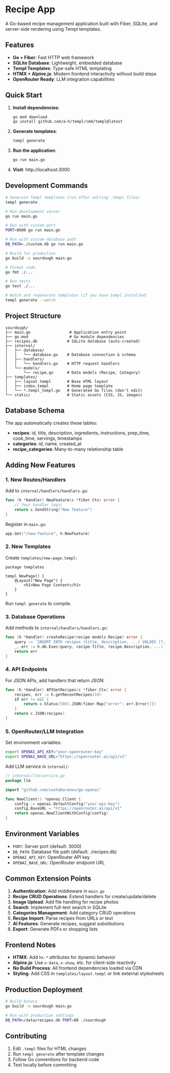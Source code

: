 # Recipe App

A Go-based recipe management application built with Fiber, SQLite, and server-side rendering using Templ templates.

## Features

- **Go + Fiber**: Fast HTTP web framework
- **SQLite Database**: Lightweight, embedded database
- **Templ Templates**: Type-safe HTML templating
- **HTMX + Alpine.js**: Modern frontend interactivity without build steps
- **OpenRouter Ready**: LLM integration capabilities

## Quick Start

1. **Install dependencies**:
   ```bash
   go mod download
   go install github.com/a-h/templ/cmd/templ@latest
   ```

2. **Generate templates**:
   ```bash
   templ generate
   ```

3. **Run the application**:
   ```bash
   go run main.go
   ```

4. **Visit**: http://localhost:3000

## Development Commands

```bash
# Generate Templ templates (run after editing .templ files)
templ generate

# Run development server
go run main.go

# Run with custom port
PORT=8080 go run main.go

# Run with custom database path
DB_PATH=./custom.db go run main.go

# Build for production
go build -o sourdough main.go

# Format code
go fmt ./...

# Run tests
go test ./...

# Watch and regenerate templates (if you have templ installed)
templ generate --watch
```

## Project Structure

```
sourdough/
├── main.go                 # Application entry point
├── go.mod                  # Go module dependencies
├── recipes.db             # SQLite database (auto-created)
├── internal/
│   ├── database/
│   │   └── database.go    # Database connection & schema
│   ├── handlers/
│   │   └── handlers.go    # HTTP request handlers
│   └── models/
│       └── recipe.go      # Data models (Recipe, Category)
├── templates/
│   ├── layout.templ       # Base HTML layout
│   ├── index.templ        # Home page template
│   └── *.templ_templ.go   # Generated Go files (don't edit)
└── static/                # Static assets (CSS, JS, images)
```

## Database Schema

The app automatically creates these tables:

- **recipes**: id, title, description, ingredients, instructions, prep_time, cook_time, servings, timestamps
- **categories**: id, name, created_at
- **recipe_categories**: Many-to-many relationship table

## Adding New Features

### 1. **New Routes/Handlers**
Add to `internal/handlers/handlers.go`:
```go
func (h *Handler) NewFeature(c *fiber.Ctx) error {
    // Your handler logic
    return c.SendString("New feature")
}
```

Register in `main.go`:
```go
app.Get("/new-feature", h.NewFeature)
```

### 2. **New Templates**
Create `templates/new-page.templ`:
```templ
package templates

templ NewPage() {
    @Layout("New Page") {
        <h1>New Page Content</h1>
    }
}
```

Run `templ generate` to compile.

### 3. **Database Operations**
Add methods to `internal/handlers/handlers.go`:
```go
func (h *Handler) createRecipe(recipe models.Recipe) error {
    query := `INSERT INTO recipes (title, description, ...) VALUES (?, ?, ...)`
    _, err := h.db.Exec(query, recipe.Title, recipe.Description, ...)
    return err
}
```

### 4. **API Endpoints**
For JSON APIs, add handlers that return JSON:
```go
func (h *Handler) APIGetRecipes(c *fiber.Ctx) error {
    recipes, err := h.getRecentRecipes(10)
    if err != nil {
        return c.Status(500).JSON(fiber.Map{"error": err.Error()})
    }
    return c.JSON(recipes)
}
```

### 5. **OpenRouter/LLM Integration**
Set environment variables:
```bash
export OPENAI_API_KEY="your-openrouter-key"
export OPENAI_BASE_URL="https://openrouter.ai/api/v1"
```

Add LLM service in `internal/`:
```go
// internal/llm/service.go
package llm

import "github.com/sashabaranov/go-openai"

func NewClient() *openai.Client {
    config := openai.DefaultConfig("your-api-key")
    config.BaseURL = "https://openrouter.ai/api/v1"
    return openai.NewClientWithConfig(config)
}
```

## Environment Variables

- `PORT`: Server port (default: 3000)
- `DB_PATH`: Database file path (default: ./recipes.db)
- `OPENAI_API_KEY`: OpenRouter API key
- `OPENAI_BASE_URL`: OpenRouter endpoint URL

## Common Extension Points

1. **Authentication**: Add middleware in `main.go`
2. **Recipe CRUD Operations**: Extend handlers for create/update/delete
3. **Image Upload**: Add file handling for recipe photos
4. **Search**: Implement full-text search in SQLite
5. **Categories Management**: Add category CRUD operations
6. **Recipe Import**: Parse recipes from URLs or text
7. **AI Features**: Generate recipes, suggest substitutions
8. **Export**: Generate PDFs or shopping lists

## Frontend Notes

- **HTMX**: Add `hx-*` attributes for dynamic behavior
- **Alpine.js**: Use `x-data`, `x-show`, etc. for client-side reactivity
- **No Build Process**: All frontend dependencies loaded via CDN
- **Styling**: Add CSS in `templates/layout.templ` or link external stylesheets

## Production Deployment

```bash
# Build binary
go build -o sourdough main.go

# Run with production settings
DB_PATH=/data/recipes.db PORT=80 ./sourdough
```

## Contributing

1. Edit `.templ` files for HTML changes
2. Run `templ generate` after template changes
3. Follow Go conventions for backend code
4. Test locally before committing